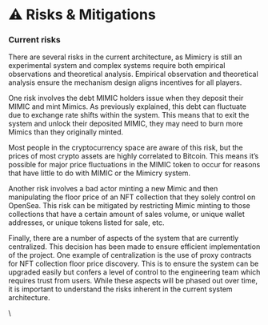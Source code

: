 # ⚠ Risks & Mitigations

### **Current risks**

There are several risks in the current architecture, as Mimicry is still an experimental system and complex systems require both empirical observations and theoretical analysis. Empirical observation and theoretical analysis ensure the mechanism design aligns incentives for all players.

One risk involves the debt MIMIC holders issue when they deposit their MIMIC and mint Mimics. As previously explained, this debt can fluctuate due to exchange rate shifts within the system. This means that to exit the system and unlock their deposited MIMIC, they may need to burn more Mimics than they originally minted.

Most people in the cryptocurrency space are aware of this risk, but the prices of most crypto assets are highly correlated to Bitcoin. This means it’s possible for major price fluctuations in the MIMIC token to occur for reasons that have little to do with MIMIC or the Mimicry system.

Another risk involves a bad actor minting a new Mimic and then manipulating the floor price of an NFT collection that they solely control on OpenSea. This risk can be mitigated by restricting Mimic minting to those collections that have a certain amount of sales volume, or unique wallet addresses, or unique tokens listed for sale, etc.

Finally, there are a number of aspects of the system that are currently centralized. This decision has been made to ensure efficient implementation of the project. One example of centralization is the use of proxy contracts for NFT collection floor price discovery. This is to ensure the system can be upgraded easily but confers a level of control to the engineering team which requires trust from users. While these aspects will be phased out over time, it is important to understand the risks inherent in the current system architecture.

\
